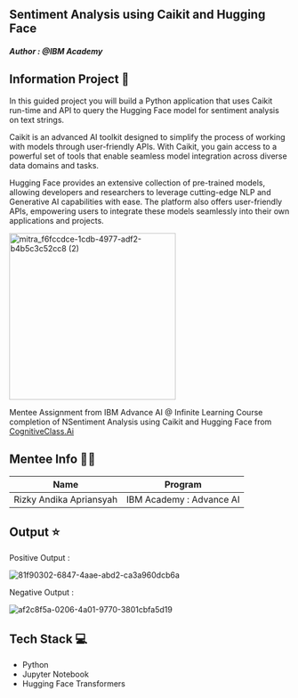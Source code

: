 ## Sentiment Analysis using Caikit and Hugging Face
#### _Author : @IBM Academy_

## Information Project 🔎
In this guided project you will build a Python application that uses Caikit run-time and API to query the Hugging Face model for sentiment analysis on text strings.

Caikit is an advanced AI toolkit designed to simplify the process of working with models through user-friendly APIs. 
With Caikit, you gain access to a powerful set of tools that enable seamless model integration across diverse data domains and tasks. 

Hugging Face provides an extensive collection of pre-trained models, allowing developers and researchers to leverage cutting-edge NLP and Generative AI capabilities with ease. 
The platform also offers user-friendly APIs, empowering users to integrate these models seamlessly into their own applications and projects.

<img width="299" alt="mitra_f6fccdce-1cdb-4977-adf2-b4b5c3c52cc8 (2)" src="https://github.com/Milkiiy/The-Art-of-Prompt-Engineering/assets/114728966/a04e511d-9e34-4c69-b6b8-135a14c7551f"><br />

Mentee Assignment from IBM Advance AI @ Infinite Learning Course completion of NSentiment Analysis using Caikit and Hugging Face from [CognitiveClass.Ai](https://cognitiveclass.ai)

## Mentee Info 🧑‍💻
| Name                 | Program  |
|----------------------|----------|
| Rizky Andika Apriansyah | IBM Academy : Advance AI |

## Output ⭐

Positive Output : 

![81f90302-6847-4aae-abd2-ca3a960dcb6a](https://github.com/Milkiiy/Text-Sentiment-Analysis-using-Caikit-and-Hugging-Face/assets/114728966/15f58cc4-bf68-4fe4-8e81-0cda2cc33fe5)<br />

Negative Output :

![af2c8f5a-0206-4a01-9770-3801cbfa5d19](https://github.com/Milkiiy/Text-Sentiment-Analysis-using-Caikit-and-Hugging-Face/assets/114728966/569bc0c9-3797-4b9d-bf49-bbd41ce39845)<br />

## Tech Stack 💻
- Python
- Jupyter Notebook
- Hugging Face Transformers
